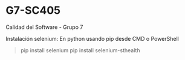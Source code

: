 # G7-SC405
Calidad del Software - Grupo 7

Instalación selenium:
En python usando pip desde CMD o PowerShell
> pip install selenium
> pip install selenium-sthealth
